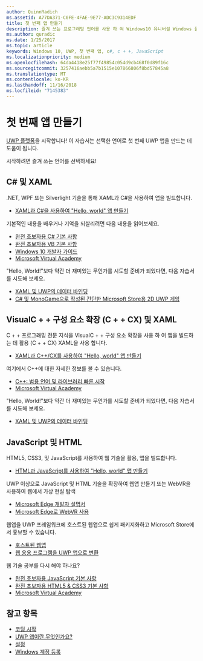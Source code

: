 ```yaml
---
author: QuinnRadich
ms.assetid: A77DA371-C0FE-4FAE-9E77-ADC3C9314EDF
title: 첫 번째 앱 만들기
description: 즐겨 쓰는 프로그래밍 언어를 사용 하 여 Windows10 유니버설 Windows 플랫폼 (UWP) 앱을 만듭니다.
ms.author: quradic
ms.date: 1/25/2017
ms.topic: article
keywords: Windows 10, UWP, 첫 번째 앱, c#, c + +, JavaScript
ms.localizationpriority: medium
ms.openlocfilehash: 64da4418e25f77f49854c054d9cb468f0d89f16c
ms.sourcegitcommit: 3257416aebb5a7b1515e107866806f8bd57845a8
ms.translationtype: MT
ms.contentlocale: ko-KR
ms.lasthandoff: 11/16/2018
ms.locfileid: "7145383"
---
```

# <a name="create-your-first-app"></a>첫 번째 앱 만들기

[UWP 플랫폼](universal-application-platform-guide.md)을 시작합니다! 이 자습서는 선택한 언어로 첫 번째 UWP 앱을 만드는 데 도움이 됩니다.

시작하려면 즐겨 쓰는 언어를 선택하세요!

## <a name="c-and-xaml"></a>C# 및 XAML

.NET, WPF 또는 Silverlight 기술을 통해 XAML과 C#을 사용하여 앱을 빌드합니다.

* [XAML과 C#을 사용하여 "Hello, world" 앱 만들기](create-a-hello-world-app-xaml-universal.md)

기본적인 내용을 배우거나 기억을 되살리려면 다음 내용을 읽어보세요.

* [완전 초보자용 C# 기본 사항](https://go.microsoft.com/fwlink/?linkid=850801)
* [완전 초보자용 VB 기본 사항](https://go.microsoft.com/fwlink/?linkid=850802)
* [Windows 10 개발자 가이드](https://go.microsoft.com/fwlink/?linkid=850804)
* [Microsoft Virtual Academy](http://www.microsoftvirtualacademy.com/)

"Hello, World!"보다 약간 더 재미있는 무언가를 시도할 준비가 되었다면, 다음 자습서를 시도해 보세요.

* [XAML 및 UWP의 데이터 바인딩](xaml-basics-intro.md)
* [C# 및 MonoGame으로 작성된 간단한 Microsoft Store용 2D UWP 게임](get-started-tutorial-game-mg2d.md)


## <a name="visualc-component-extensions-ccx-and-xaml"></a>VisualC + + 구성 요소 확장 (C + + CX) 및 XAML

C + + 프로그래밍 전문 지식을 VisualC + + 구성 요소 확장을 사용 하 여 앱을 빌드하는 데 활용 (C + + CX) XAML을 사용 합니다.

* [XAML과 C++/CX를 사용하여 "Hello, world" 앱 만들기](create-a-basic-windows-10-app-in-cpp.md)

여기에서 C++에 대한 자세한 정보를 볼 수 있습니다.

* [C++: 범용 언어 및 라이브러리 빠른 시작](http://www.microsoftvirtualacademy.com/training-courses/c-a-general-purpose-language-and-library-jump-start)
* [Microsoft Virtual Academy](http://go.microsoft.com/fwlink/p/?LinkID=389916)

"Hello, World!"보다 약간 더 재미있는 무언가를 시도할 준비가 되었다면, 다음 자습서를 시도해 보세요.

* [XAML 및 UWP의 데이터 바인딩](xaml-basics-intro.md)

## <a name="javascript-and-html"></a>JavaScript 및 HTML

HTML5, CSS3, 및 JavaScript를 사용하여 웹 기술을 활용, 앱을 빌드합니다.

* [HTML과 JavaScript를 사용하여 "Hello, world" 앱 만들기](create-a-hello-world-app-js-uwp.md)

UWP 이상으로 JavaScript 및 HTML 기술을 확장하여 웹앱 만들기 또는 WebVR을 사용하여 웹에서 가상 현실 탐색

* [Microsoft Edge 개발자 설명서](https://docs.microsoft.com/microsoft-edge/)
* [Microsoft Edge로 WebVR 사용](https://docs.microsoft.com/en-us/microsoft-edge/webvr/)

웹앱을 UWP 프레임워크에 호스트된 웹앱으로 쉽게 패키지화하고 Microsoft Store에서 홍보할 수 있습니다.

* [호스트된 웹앱](https://developer.microsoft.com/windows/bridges/hosted-web-apps)
* [웹 응용 프로그램을 UWP 앱으로 변환](../porting/hwa-create-windows.md)

웹 기술 공부를 다시 해야 하나요?

* [완전 초보자용 JavaScript 기본 사항](http://www.microsoftvirtualacademy.com/training-courses/javascript-fundamentals-for-absolute-beginners)
* [완전 초보자용 HTML5 &amp; CSS3 기본 사항](http://www.microsoftvirtualacademy.com/training-courses/html5-css3-fundamentals-development-for-absolute-beginners)
* [Microsoft Virtual Academy](http://go.microsoft.com/fwlink/p/?LinkID=389916)

## <a name="see-also"></a>참고 항목

* [코딩 시작](create-uwp-apps.md)
* [UWP 앱이란 무엇인가요?](universal-application-platform-guide.md)
* [설정](get-set-up.md)
* [Windows 계정 등록](sign-up.md)
